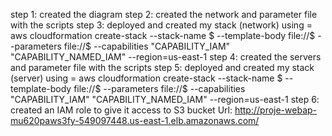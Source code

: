 step 1: created the diagram
step 2: created the network and parameter file with the scripts
step 3: deployed and created my stack (network) using = aws cloudformation create-stack --stack-name $ --template-body file://$  --parameters file://$ --capabilities "CAPABILITY_IAM" "CAPABILITY_NAMED_IAM" --region=us-east-1
step 4: created the servers and parameter file with the scripts
step 5: deployed and created my stack (server) using = aws cloudformation create-stack --stack-name $ --template-body file://$  --parameters file://$ --capabilities "CAPABILITY_IAM" "CAPABILITY_NAMED_IAM" --region=us-east-1
step 6: created an IAM role to give it access to S3 bucket
Url: http://proje-webap-mu620paws3fy-549097448.us-east-1.elb.amazonaws.com/
